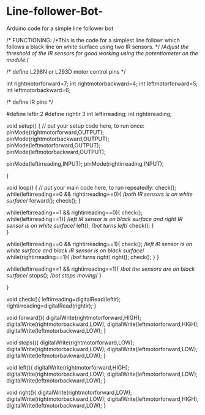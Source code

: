 # Line-follower-Bot-
Arduino code for a simple line follower bot

/* FUNCTIONING:
 /*This is the code for a simplest line followr which follows a black line on white surface using two IR sensors. */
 /*Adjust the threshold of the IR sensors for good working using the potentiometer on the module.*/

 /* define L298N or L293D motor control pins */

int rightmotorforward=7;
int rightmotorbackward=4;
int leftmotorforward=5;
int leftmotorbackward=6;

/* define IR pins */

#define leftir 2
#define rightir 3
int leftirreading;
int rightirreading;

void setup() {
  // put your setup code here, to run once:
  pinMode(rightmotorforward,OUTPUT);
  pinMode(rightmotorbackward,OUTPUT);
  pinMode(leftmotorforward,OUTPUT);
  pinMode(leftmotorbackward,OUTPUT);

  pinMode(leftirreading,INPUT);
  pinMode(rightirreading,INPUT);

}

void loop() {
  // put your main code here, to run repeatedly:
  check();
  while(leftirreading==0 && rightirreading==0){      /*both IR sensors is on white surface*/
    forward();
    check();
  }

  while(leftirreading==1 && rightirreading==0){
    check();
    while(leftirreading==1){                         /*left IR sensor is on black surface and right IR sensor is on white surface*/
      left();                                        /*bot turns left*/
      check();
    }    
  }

  while(leftirreading==0 && rightirreading==1){
    check();                                         /*left iR sensor is on white surface and black IR sensor is on black surface*/
    while(rightirreading==1){                        /*bot turns right*/
      right();
      check();
    }
  }

  while(leftirreading==1 && rightirreading==1){      /*bot the sensors are on black surface*/
    stops();                                         /*bot stops moving*/
  }
  

}

void check(){
  leftirreading=digitalRead(leftir);
  rightirreading=digitalRead(rightir);
}

void forward(){
  digitalWrite(rightmotorforward,HIGH);
  digitalWrite(rightmotorbackward,LOW);
  digitalWrite(leftmotorforward,HIGH);
  digitalWrite(leftmotorbackward,LOW);
}

void stops(){
  digitalWrite(rightmotorforward,LOW);
  digitalWrite(rightmotorbackward,LOW);
  digitalWrite(leftmotorforward,LOW);
  digitalWrite(leftmotorbavkward,LOW);
}

void left(){
  digitalWrite(rightmotorforward,HIGH);
  digitalWrite(rightmotorbackward,LOW);
  digitalWrite(leftmotorforward,LOW);
  digitalWrite(leftmotorbackward,LOW);
}

void right(){
  digitalWrite(rightmotorforward,LOW);
  digitalWrite(rightmotorbackward,LOW);
  digitalWrite(leftmotorforward,HIGH);
  digitalWrite(leftmotorbackward,LOW);
}
